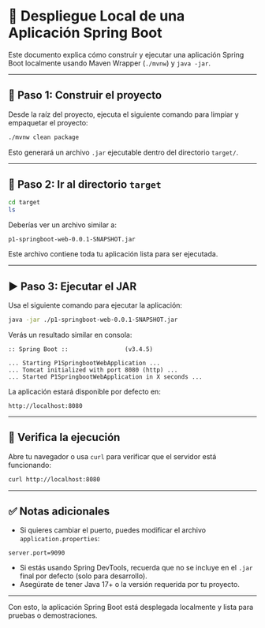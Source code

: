 # 🚀 Despliegue Local de una Aplicación Spring Boot

Este documento explica cómo construir y ejecutar una aplicación Spring Boot localmente usando Maven Wrapper (`./mvnw`) y `java -jar`.

---

## 🧱 Paso 1: Construir el proyecto

Desde la raíz del proyecto, ejecuta el siguiente comando para limpiar y empaquetar el proyecto:

```bash
./mvnw clean package
```

Esto generará un archivo `.jar` ejecutable dentro del directorio `target/`.

---

## 📁 Paso 2: Ir al directorio `target`

```bash
cd target
ls
```

Deberías ver un archivo similar a:

```
p1-springboot-web-0.0.1-SNAPSHOT.jar
```

Este archivo contiene toda tu aplicación lista para ser ejecutada.

---

## ▶️ Paso 3: Ejecutar el JAR

Usa el siguiente comando para ejecutar la aplicación:

```bash
java -jar ./p1-springboot-web-0.0.1-SNAPSHOT.jar
```

Verás un resultado similar en consola:

```
:: Spring Boot ::                (v3.4.5)

... Starting P1SpringbootWebApplication ...
... Tomcat initialized with port 8080 (http) ...
... Started P1SpringbootWebApplication in X seconds ...
```

La aplicación estará disponible por defecto en:

```
http://localhost:8080
```

---

## 🧪 Verifica la ejecución

Abre tu navegador o usa `curl` para verificar que el servidor está funcionando:

```bash
curl http://localhost:8080
```

---

## ✅ Notas adicionales

- Si quieres cambiar el puerto, puedes modificar el archivo `application.properties`:

```properties
server.port=9090
```

- Si estás usando Spring DevTools, recuerda que no se incluye en el `.jar` final por defecto (solo para desarrollo).
- Asegúrate de tener Java 17+ o la versión requerida por tu proyecto.

---

Con esto, la aplicación Spring Boot está desplegada localmente y lista para pruebas o demostraciones.
